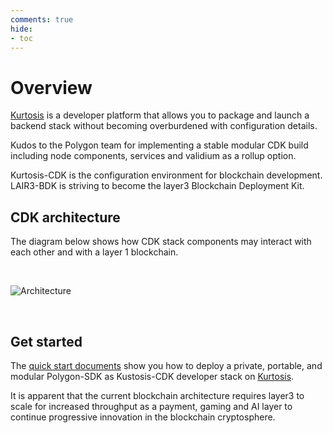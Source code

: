 ```yaml
---
comments: true
hide:
- toc
---
```


# Overview

[Kurtosis](https://docs.kurtosis.com/) is a developer platform that allows you to package and launch a backend stack without becoming overburdened with configuration details.

Kudos to the Polygon team for implementing a stable modular CDK build including node components, services and validium as a rollup option.

Kurtosis-CDK is the configuration environment for blockchain development. LAIR3-BDK is striving to become the layer3 Blockchain Deployment Kit.

## CDK architecture

The diagram below shows how CDK stack components may interact with each other and with a layer 1 blockchain.

</br>

![Architecture](img/architecture.png)

<br/>

## Get started

The [quick start documents](quickstart/deploy-stack.md) show you how to deploy a private, portable, and modular Polygon-SDK as Kustosis-CDK developer stack on [Kurtosis](https://github.com/kurtosis-tech/kurtosis).<br />

It is apparent that the current blockchain architecture requires layer3 to scale for increased throughput as a payment, gaming and AI layer to continue progressive innovation in the blockchain cryptosphere.

<br/>

